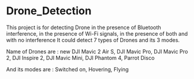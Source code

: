 # Drone_Detection

This project is for detecting Drone in the presence of Bluetooth interference, in the presence of Wi-Fi signals, in the presence of both and with no interference
It could detect 7 types of Drones and its 3 modes.

Name of Drones are :  new DJI Mavic 2 Air S, DJI Mavic Pro, DJI Mavic Pro 2, DJI Inspire 2, DJI Mavic Mini, DJI Phantom 4, Parrot Disco

And its modes are  :  Switched on, Hovering, Flying
                      
